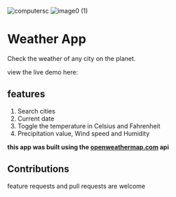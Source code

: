![computersc](https://user-images.githubusercontent.com/78659709/194443851-696fb718-3f0f-4bbf-9f41-593718ff77f8.png)
![image0 (1)](https://user-images.githubusercontent.com/78659709/194444000-97a4b402-e2c6-4ee7-9c32-d1b9f2c18905.png)
# Weather App
Check the weather of any city on the planet.

view the live demo here: 

## features
1. Search cities
2. Current date
3. Toggle the temperature in Celsius and Fahrenheit
4. Precipitation value, Wind speed and Humidity

**this app was built using the [openweathermap.com](https://openweathermap.org/) api**

## Contributions
feature requests and pull requests are welcome
